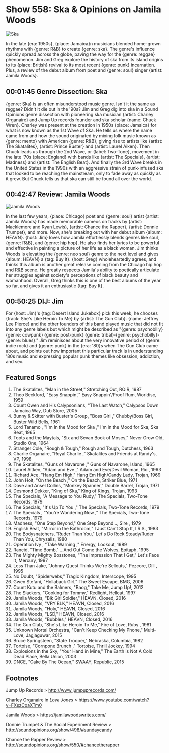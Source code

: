 

# Show 558: Ska & Opinions on Jamila Woods

![Ska](https://sound-images.s3.amazonaws.com/images/2016/ska_web.jpg)

In the late {era: 1950s}, {place: Jamaica}n musicians blended home-grown rhythms with {genre: R&B} to create {genre: ska}. The genre's influence quickly spread across the globe, paving the way for the {genre: reggae} phenomenon. Jim and Greg explore the history of ska from its island origins to its {place: British} revival to its most recent {genre: punk} incarnation. Plus, a review of the debut album from poet and {genre: soul} singer {artist: Jamila Woods}.


## 00:01:45 Genre Dissection: Ska
 {genre:  Ska} is an often misunderstood music genre. Isn't it the same as reggae? Didn't it die out in the '90s? Jim and Greg dig into ska in a Sound Opinions genre dissection with pioneering ska musician {artist: Charley Organaire} and Jump Up records founder and ska scholar {name: Chuck Wren}. Charley was present at the creation in 1950s {place: Jamaica} for what is now known as the 1st Wave of Ska. He tells us where the name came from and how the sound originated by mixing folk music known as {genre: mento} with American {genre: R&B}, giving rise to artists like {artist: The Skatalites}, {artist: Prince Buster} and {artist: Laurel Aiken}. Then Chuck leads us through the 2nd Wave, or {label: Two-Tone}, movement in the late '70s {place: England} with bands like {artist: The Specials}, {artist: Madness} and {artist: The English Beat}. And finally the 3rd Wave breaks in the United States in the 1990s with an aggressive strain of punk-infused ska that looked to be reaching the mainstream, only to fade away as quickly as it grew. But Chuck tells us that ska can still be found all over the world. 

## 00:42:47 Review: Jamila Woods
![Jamila Woods](https://sound-images.s3.amazonaws.com/images/2016/heavn.jpg)

In the last few years, {place: Chicago} poet and {genre: soul} artist {artist: Jamila Woods} has made memorable cameos on tracks by {artist: Macklemore and Ryan Lewis}, {artist: Chance the Rapper}, {artist: Donnie Trumpet}, and more. Now, she's breaking out with her debut album {album: HEAVN}. {host: Jim} loves how Jamila effortlessly blends genres like soul, {genre: R&B}, and {genre: hip hop}. He also finds her lyrics to be powerful and effective in painting a picture of her life as a black woman. Jim thinks Woods is elevating the {genre: neo soul} genre to the next level and gives {album: HEAVN} a {tag: Buy It}. {host: Greg} wholeheartedly agrees, and thinks this album is another great release coming from the Chicago hip hop and R&B scene. He greatly respects Jamila's ability to poetically articulate her struggles against society's perceptions of black beauty and womanhood. Overall, Greg thinks this is one of the best albums of the year so far, and gives it an enthusiastic {tag: Buy It}.


## 00:50:25 DIJ: Jim
   For {host: Jim}'s {tag: Desert Island Jukebox} pick this week, he chooses {track: She's Like Heroin To Me} by {artist: The Gun Club}. {name: Jeffrey Lee Pierce} and the other founders of this band played music that did not fit into any genre labels but which might be described as "{genre: psychobilly} {genre: cowpunk} {genre: post-punk} {genre: tribal}-{genre: psychobilly}-{genre: blues}." Jim reminisces about the very innovative period of {genre: indie rock} and {genre: punk} in the {era: '80}s when The Gun Club came about, and points out how important this particular track is in understanding '80s music and expressing popular punk themes like obsession, addiction, and sex. 

## Featured Songs
1. The Skatalites, "Man in the Street," Stretching Out, ROIR, 1987
1. Theo Beckford, "Easy Snappin'," Easy Snappin'/Proof Rum, Worldisc, 1959
1. Count Owen and His Calypsonians, "The Last Watch," Calypsos Down Jamaica Way, Dub Store, 2005
1. Bunny & Skitter with Buster's Group, "Boss Girl ," Chubby/Boss Girl, Buster Wild Bells, 1961
1. Lord Tanamo , "I'm In the Mood for Ska ," I'm in the Mood for Ska, Ska Beat, 1965
1. Toots and the Maytals, "Six and Sevan Book of Moses," Never Grow Old, Studio One, 1964
1. Stranger Cole, "Rough & Tough," Rough and Tough, Dutchess, 1963
1. Charlie Organaire, "Royal Charlie ," Skatalites and Friends at Randy's, VP, 1998
1. The Skatalites, "Guns of Navarone ," Guns of Navarone, Island, 1965
1. Laurel Aitken, "Adam and Eve ," Adam and Eve/Devil Woman, Rio , 1963
1. Richard Ace, "Hang Em High," Hang Em High/Candy Lady, Trojan, 1969
1. John Holt, "On the Beach ," On the Beach, Striker Blue, 1971
1. Dave and Ansel Collins, "Monkey Spanner," Double Barrel, Trojan, 1971
1. Desmond Dekker, "King of Ska," King of Kings, Trojan, 1993
1. The Specials, "A Message to You Rudy," The Specials, Two-Tone Records, 1979
1. The Specials, "It's Up To You ," The Specials, Two-Tone Records, 1979
1. The Specials , "You're Wondering Now ," The Specials, Two-Tone Records, 1979
1. Madness, "One Step Beyond," One Step Beyond..., Sire , 1979
1. English Beat, "Mirror in the Bathroom," I Just Can't Stop It, I.R.S., 1983
1. The Bodysnatchers, "Ruder Than You," Let's Do Rock Steady/Ruder Than You, Chrysalis, 1980
1. Operation Ivy , "Take Warning ," Energy, Lookout, 1989
1. Rancid, "Time Bomb," ...And Out Come the Wolves, Epitaph, 1995
1. The Mighty Mighty Bosstones, "The Impression That I Get," Let's Face It, Mercury, 1997
1. Less Than Jake, "Johnny Quest Thinks We're Sellouts," Pezcore, Dill , 1995
1. No Doubt, "Spiderwebs," Tragic Kingdom, Interscope, 1995
1. Gwen Stefani, "Hollaback Girl," The Sweet Escape, BMG, 2006
1. Count Kutu and the Balmers, "Baog," Take Me, Jump Up!, 2012
1. The Slackers, "Cooking for Tommy," Redlight, Hellcat, 1997
1. Jamila Woods, "Blk Girl Soldier," HEAVN, Closed, 2016
1. Jamila Woods, "VRY BLK," HEAVN, Closed, 2016
1. Jamila Woods, "Holy," HEAVN, Closed, 2016
1. Jamila Woods, "LSD," HEAVN, Closed, 2016
1. Jamila Woods, "Bubbles," HEAVN, Closed, 2016
1. The Gun Club, "She's Like Heroin To Me," Fire of Love, Ruby , 1981
1. Unknown Mortal Orchestra, "Can't Keep Checking My Phone," Multi-Love, Jagjaguwar, 2015
1. Bruce Springsteen, "State Trooper," Nebraska, Columbia, 1982
1. Tortoise, "Cornpone Brunch ," Tortoise, Thrill Jockey, 1994
1. Explosions in the Sky, "Your Hand in Mine," The Earth is Not A Cold Dead Place, Bella Union, 2003
1. DNCE, "Cake By The Ocean," SWAAY, Republic, 2015


## Footnotes

Jump Up Records > http://www.jumpuprecords.com/

Charley Organaire in *Love Jones* > https://www.youtube.com/watch?v=FXszCoaXTm0

Jamila Woods > https://jamilawoodswrites.com/

Donnie Trumpet & The Social Experiment Review > http://soundopinions.org/show/498/#sundaycandy

Chance the Rapper Review > http://soundopinions.org/show/550/#chancetherapper